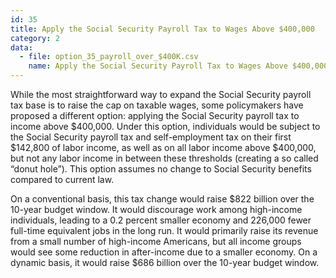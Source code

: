 ```yaml
---
id: 35
title: Apply the Social Security Payroll Tax to Wages Above $400,000
category: 2
data:
  - file: option_35_payroll_over_$400K.csv
    name: Apply the Social Security Payroll Tax to Wages Above $400,000
---
```


While the most straightforward way to expand the Social Security payroll tax base is to raise the cap on taxable wages, some policymakers have proposed a different option: applying the Social Security payroll tax to income above $400,000. Under this option, individuals would be subject to the Social Security payroll tax and self-employment tax on their first $142,800 of labor income, as well as on all labor income above $400,000, but not any labor income in between these thresholds (creating a so called “donut hole”). This option assumes no change to Social Security benefits compared to current law.

On a conventional basis, this tax change would raise $822 billion over the 10-year budget window. It would discourage work among high-income individuals, leading to a 0.2 percent smaller economy and 226,000 fewer full-time equivalent jobs in the long run. It would primarily raise its revenue from a small number of high-income Americans, but all income groups would see some reduction in after-income due to a smaller economy. On a dynamic basis, it would raise $686 billion over the 10-year budget window.
